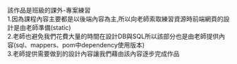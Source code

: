 該作品是班級的課外-專案練習                   
1.因為課程內容主要都是以後端內容為主,所以向老師索取練習資源時前端網頁的設計是由老師準備(static)   
2.老師也避免我們花費大量的時間在設計DB與SQL所以該部分也是由老師提供內容(sql、mappers、pom中dependency使用版本)   
3.老師提供需要做到的設計內容讓我們藉由該內容逐步完成作品  
